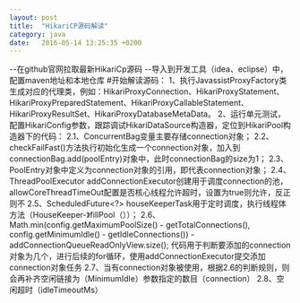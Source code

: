 ```yaml
---
layout: post
title:  "HikariCP源码解读"
category: java
date:   2016-05-14 13:25:35 +0200
---
```

--在github官网拉取最新HikariCp源码
--导入到开发工具（idea、eclipse）中，配置maven地址和本地仓库
#开始解读源码：
1、执行JavassistProxyFactory类生成对应的代理类，例如：HikariProxyConnection、HikariProxyStatement、HikariProxyPreparedStatement、HikariProxyCallableStatement、HikariProxyResultSet、HikariProxyDatabaseMetaData。
2、运行单元测试，配置HikariConfig参数，跟踪调试HikariDataSource构造器，定位到HikariPool构造器下的代码：
    2.1、ConcurrentBag变量主要存储connection对象；
    2.2、checkFailFast()方法执行初始化生成一个connection对象，加入到 connectionBag.add(poolEntry)对象中，此时connectionBag的size为1；
    2.3、PoolEntry对象中定义为connection对象的引用，即代表connection对象；
    2.4、ThreadPoolExecutor addConnectionExecutor创建用于调度connection的池，allowCoreThreadTimeOut配置是否核心线程允许超时，设置为true则允许，反正则不
    2.5、ScheduledFuture<?> houseKeeperTask用于定时调度，执行线程体方法（HouseKeeper-》fillPool（））；
    2.6、Math.min(config.getMaximumPoolSize() - getTotalConnections(), config.getMinimumIdle() - getIdleConnections())
                                   - addConnectionQueueReadOnlyView.size();
    代码用于判断要添加的connection对象为几个，进行后续的for循环，使用addConnectionExecutor提交添加connection对象任务
    2.7、当有connection对象被使用，根据2.6的判断规则，则会再补齐空闲链接为（MinimumIdle）参数指定的数目（connection）
    2.8、空闲超时（idleTimeoutMs）